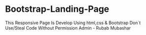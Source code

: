 # Bootstrap-Landing-Page
This  Responsive Page Is Develop Using html,css & Bootstrap
Don`t Use/Steal Code Without Permission
Admin - Rubab Mubashar
